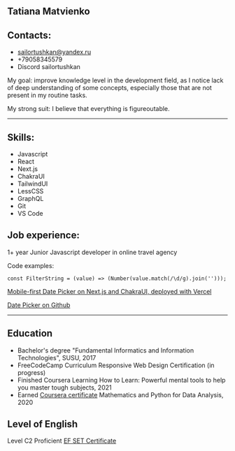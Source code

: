 ## Tatiana Matvienko

## Contacts:

- sailortushkan@yandex.ru
- +79058345579
- Discord sailortushkan

My goal: improve knowledge level in the development field, as I notice lack of deep understanding of some concepts, especially those that are not present in my routine tasks.

My strong suit: I believe that everything is figureoutable.

---

## Skills:

- Javascript
- React
- Next.js
- ChakraUI
- TailwindUI
- LessCSS
- GraphQL
- Git
- VS Code

## Job experience:

1+ year Junior Javascript developer in online travel agency

Code examples:
```
const FilterString = (value) => (Number(value.match(/\d/g).join('')));
```

[Mobile-first Date Picker on Next.js and ChakraUI, deployed with Vercel](https://datepicker-five.vercel.app/datepicker)

[Date Picker on Github](https://github.com/sailortushkan/datepicker/)

---

## Education

- Bachelor's degree "Fundamental Informatics and Information Technologies", SUSU, 2017
- FreeCodeCamp Curriculum Responsive Web Design Certification (in progress)
- Finished Coursera Learning How to Learn: Powerful mental tools to help you master tough subjects, 2021
- Earned [Coursera certificate](https://coursera.org/share/d20ef1ea015874ea7f5e05b48da2fdcb) Mathematics and Python for Data Analysis, 2020

## Level of English

Level C2 Proficient [EF SET Certificate](https://www.efset.org/cert/A37Twf)
